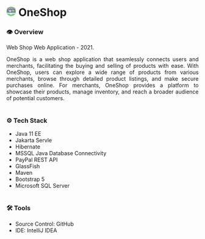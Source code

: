 # <img src="oneshop.svg" width="25"/> OneShop

### **👁️ Overview**
Web Shop Web Application - 2021.

<p align="justify">
    OneShop is a web shop application that seamlessly connects users and merchants, facilitating the buying and selling of products with ease. With OneShop, users can explore a wide range of products from various merchants, browse through detailed product listings, and make secure purchases online. For merchants, OneShop provides a platform to showcase their products, manage inventory, and reach a broader audience of potential customers.
</p>

#

### **⚙️ Tech Stack**
- Java 11 EE
- Jakarta Servle
- Hibernate
- MSSQL Java Database Connectivity
- PayPal REST API
- GlassFish
- Maven
- Bootstrap 5
- Microsoft SQL Server

#

### **🛠️ Tools**
- Source Control: GitHub
- IDE: IntelliJ IDEA